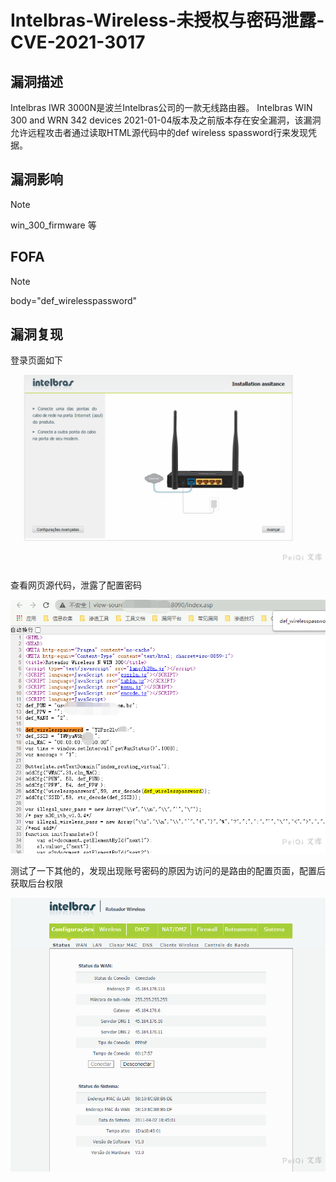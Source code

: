 # Intelbras-Wireless-未授权与密码泄露-CVE-2021-3017

## 漏洞描述

Intelbras IWR 3000N是波兰Intelbras公司的一款无线路由器。 Intelbras WIN 300 and WRN 342 devices 2021-01-04版本及之前版本存在安全漏洞，该漏洞允许远程攻击者通过读取HTML源代码中的def wireless spassword行来发现凭据。

## 漏洞影响

> [!NOTE]
>
> win_300_firmware 等

## FOFA

> [!NOTE]
>
> body="def_wirelesspassword"

## 漏洞复现

登录页面如下

![](Intelbras-Wireless-未授权与密码泄露-CVE-2021-3017.assets/1627363585511116.jpg)

查看网页源代码，泄露了配置密码

![](Intelbras-Wireless-未授权与密码泄露-CVE-2021-3017.assets/1627363585757809.jpg)

测试了一下其他的，发现出现账号密码的原因为访问的是路由的配置页面，配置后获取后台权限

![](Intelbras-Wireless-未授权与密码泄露-CVE-2021-3017.assets/1627363585982551.jpg)

